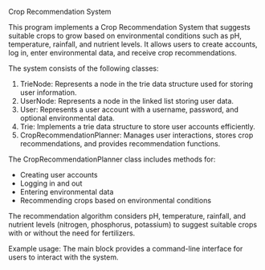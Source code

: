 Crop Recommendation System

This program implements a Crop Recommendation System that suggests suitable crops to grow based on environmental conditions
such as pH, temperature, rainfall, and nutrient levels. It allows users to create accounts, log in, enter environmental data,
and receive crop recommendations.

The system consists of the following classes:
1. TrieNode: Represents a node in the trie data structure used for storing user information.
2. UserNode: Represents a node in the linked list storing user data.
3. User: Represents a user account with a username, password, and optional environmental data.
4. Trie: Implements a trie data structure to store user accounts efficiently.
5. CropRecommendationPlanner: Manages user interactions, stores crop recommendations, and provides recommendation functions.

The CropRecommendationPlanner class includes methods for:
- Creating user accounts
- Logging in and out
- Entering environmental data
- Recommending crops based on environmental conditions

The recommendation algorithm considers pH, temperature, rainfall, and nutrient levels (nitrogen, phosphorus, potassium)
to suggest suitable crops with or without the need for fertilizers.

Example usage:
The main block provides a command-line interface for users to interact with the system.
